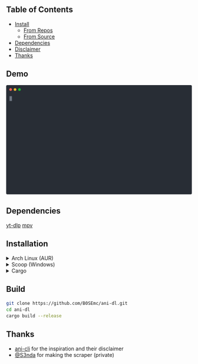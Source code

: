 ## Table of Contents

- [Install](#install)
  - [From Repos](#installation)
  - [From Source](#build)
- [Dependencies](#dependencies)
- [Disclaimer](./disclaimer.md)
- [Thanks](#thanks)

## Demo

[![asciicast](https://github.com/B0SEmc/ani-dl/raw/master/demo.svg)](https://asciinema.org/a/tk9KzxVeL42SZaKQ32i3oQQ58)

## Dependencies

[yt-dlp](https://github.com/yt-dlp/yt-dlp)
[mpv](https://mpv.io/)

## Installation

<details>
  <summary>Arch Linux (AUR)</summary>
  
  ```bash
  yay -S ani-dl
  ```
</details>
<details>
  <summary>Scoop (Windows)</summary>
  
  ```bash
  scoop bucket add sendus https://github.com/S3nda/Sendus
  scoop install ani-dl
  ```
</details>
<details>
  <summary>Cargo</summary>
  
  ```bash
  cargo install ani-dl
  ```
</details>

## Build
```bash
git clone https://github.com/B0SEmc/ani-dl.git
cd ani-dl
cargo build --release
```
## Thanks

- [ani-cli](https://github.com/pystardust/ani-cli) for the inspiration and their disclaimer
- [@S3nda](https://github.com/S3nda) for making the scraper (private)
